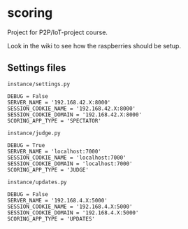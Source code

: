 # scoring
Project for P2P/IoT-project course.  

Look in the wiki to see how the raspberries should be setup.



## Settings files
```
instance/settings.py

DEBUG = False
SERVER_NAME = '192.168.42.X:8000'
SESSION_COOKIE_NAME = '192.168.42.X:8000'
SESSION_COOKIE_DOMAIN = '192.168.42.X:8000'
SCORING_APP_TYPE = 'SPECTATOR'
```

```
instance/judge.py

DEBUG = True
SERVER_NAME = 'localhost:7000'
SESSION_COOKIE_NAME = 'localhost:7000'
SESSION_COOKIE_DOMAIN = 'localhost:7000'
SCORING_APP_TYPE = 'JUDGE'
```

```
instance/updates.py

DEBUG = False
SERVER_NAME = '192.168.4.X:5000'
SESSION_COOKIE_NAME = '192.168.4.X:5000'
SESSION_COOKIE_DOMAIN = '192.168.4.X:5000'
SCORING_APP_TYPE = 'UPDATES'
```
